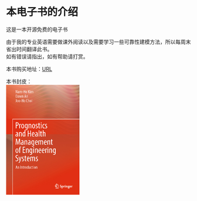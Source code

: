 # 本电子书的介绍

这是一本开源免费的电子书

由于我的专业英语需要做课外阅读以及需要学习一些可靠性建模方法，所以每周末省出时间翻译此书。<br>
如有错误请指出，如有帮助请打赏。

本书购买地址：[URL](https://www.springer.com/gp/book/9783319447407)

本书封皮：<br>
<img src=".\cover.png" width="200" height="300" />



